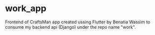 # work_app
Frontend of CraftsMan app created ussing Flutter by Benatia Wassim to consume my backend api (Django) under the repo name "work".
